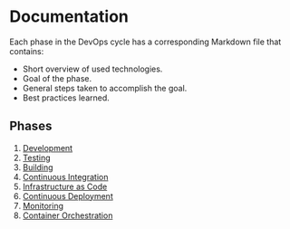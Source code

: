 # Documentation

Each phase in the DevOps cycle has a corresponding Markdown file that contains:
- Short overview of used technologies.
- Goal of the phase.
- General steps taken to accomplish the goal.
- Best practices learned.

## Phases
1. [Development](./1-development)
2. [Testing](./2-testing)
3. [Building](3-building)
4. [Continuous Integration](./4-CI)
5. [Infrastructure as Code](./5-IaC)
6. [Continuous Deployment](./6-CD)
7. [Monitoring](./7-monitoring)
8. [Container Orchestration](./8-container-orchestration)

